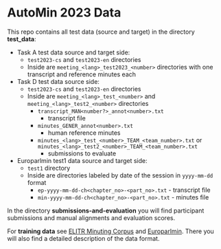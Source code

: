 # AutoMin 2023 Data

This repo contains all test data (source and target) in the directory **test_data**:
- Task A test data source and target side:
  - ``test2023-cs`` and ``test2023-en`` directories
  - Inside are ``meeting_<lang>_test2023_<number>`` directories with one transcript and reference minutes each
- Task D test data source side:
  - ``test2023-cs`` and ``test2023-en`` directories
  - Inside are ``meeting_<lang>_test_<number>`` and ``meeting_<lang>_test2_<number>`` directories
    - ``transcript_MAN<number?>_annot<number>.txt``
      - transcript file
    - ``minutes_GENER_annot<number>.txt``
      - human reference minutes
    - ``minutes_<lang>_test_<number>_TEAM_<team_number>.txt`` or ``minutes_<lang>_test2_<number>_TEAM_<team_number>.txt``
      - submissions to evaluate
- Europarlmin test1 data source and target side:
  - ``test1`` directory
  - Inside are directories labeled by date of the session in ``yyyy-mm-dd`` format
    - ``ep-yyyy-mm-dd-ch<chapter_no>-<part_no>.txt`` - transcript file
    - ``min-yyyy-mm-dd-ch<chapter_no>-<part_no>.txt`` - minutes file

In the directory **submissions-and-evaluation** you will find participant submissions and manual alignments and evaluation scores.

For **training data** see [ELITR Minuting Corpus](https://ufal.mff.cuni.cz/elitr-minuting-corpus) and [Europarlmin](https://github.com/ufal/europarlmin).
There you will also find a detailed description of the data format.
